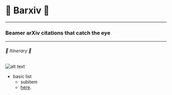 # :milky_way: Barxiv :milky_way:
---
### Beamer arXiv citations that catch the eye 
---
###### :train2: Itinerary :ship:
![alt text](presentation.png|width=600)

- basic list 
  - subitem 
  -  [here](hyperlink). 

